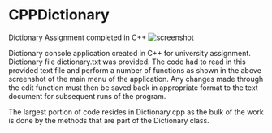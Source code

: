 # CPPDictionary
Dictionary Assignment completed in C++
![screenshot](https://user-images.githubusercontent.com/28423634/34972915-a9e4f74e-fabf-11e7-8555-78bfd6cc4531.png)

Dictionary console application created in C++ for university assignment. Dictionary file dictionary.txt was provided. The code had to read in this provided text file and perform a number of functions as shown in the above screenshot of the main menu of the application. Any changes made through the edit function must then be saved back in appropriate format to the text document for subsequent runs of the program.

The largest portion of code resides in Dictionary.cpp as the bulk of the work is done by the methods that are part of the Dictionary class.  
